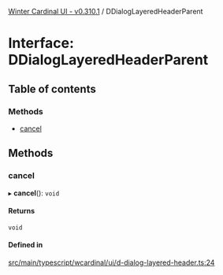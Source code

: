 [Winter Cardinal UI - v0.310.1](../index.md) / DDialogLayeredHeaderParent

# Interface: DDialogLayeredHeaderParent

## Table of contents

### Methods

- [cancel](DDialogLayeredHeaderParent.md#cancel)

## Methods

### cancel

▸ **cancel**(): `void`

#### Returns

`void`

#### Defined in

[src/main/typescript/wcardinal/ui/d-dialog-layered-header.ts:24](https://github.com/winter-cardinal/winter-cardinal-ui/blob/v0.310.1/src/main/typescript/wcardinal/ui/d-dialog-layered-header.ts#L24)
